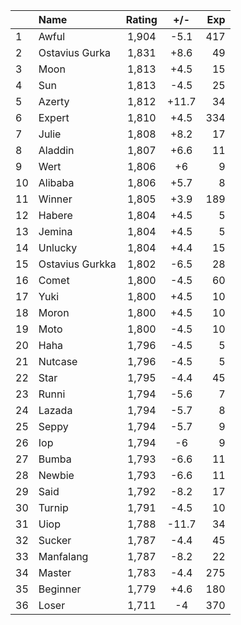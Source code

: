 | |Name|Rating|+/-|Exp|
|-|:---|:----:|:-:|--:|
|1|Awful|1,904|-5.1|417|
|2|Ostavius Gurka|1,831|+8.6|49|
|3|Moon|1,813|+4.5|15|
|4|Sun|1,813|-4.5|25|
|5|Azerty|1,812|+11.7|34|
|6|Expert|1,810|+4.5|334|
|7|Julie|1,808|+8.2|17|
|8|Aladdin|1,807|+6.6|11|
|9|Wert|1,806|+6|9|
|10|Alibaba|1,806|+5.7|8|
|11|Winner|1,805|+3.9|189|
|12|Habere|1,804|+4.5|5|
|13|Jemina|1,804|+4.5|5|
|14|Unlucky|1,804|+4.4|15|
|15|Ostavius Gurkka|1,802|-6.5|28|
|16|Comet|1,800|-4.5|60|
|17|Yuki|1,800|+4.5|10|
|18|Moron|1,800|+4.5|10|
|19|Moto|1,800|-4.5|10|
|20|Haha|1,796|-4.5|5|
|21|Nutcase|1,796|-4.5|5|
|22|Star|1,795|-4.4|45|
|23|Runni|1,794|-5.6|7|
|24|Lazada|1,794|-5.7|8|
|25|Seppy|1,794|-5.7|9|
|26|Iop|1,794|-6|9|
|27|Bumba|1,793|-6.6|11|
|28|Newbie|1,793|-6.6|11|
|29|Said|1,792|-8.2|17|
|30|Turnip|1,791|-4.5|10|
|31|Uiop|1,788|-11.7|34|
|32|Sucker|1,787|-4.4|45|
|33|Manfalang|1,787|-8.2|22|
|34|Master|1,783|-4.4|275|
|35|Beginner|1,779|+4.6|180|
|36|Loser|1,711|-4|370|

